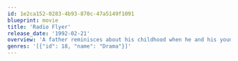 ```yaml
---
id: 1e2ca152-0283-4b93-870c-47a5149f1091
blueprint: movie
title: 'Radio Flyer'
release_date: '1992-02-21'
overview: 'A father reminisces about his childhood when he and his younger brother moved to a new town with their mother, her new husband and their dog, Shane. When the younger brother is subjected to physical abuse at the hands of their brutal stepfather, Mike decides to convert their toy trolley, the "Radio Flyer", into a plane to fly him to safety.'
genres: '[{"id": 18, "name": "Drama"}]'
---
```

